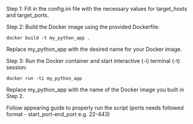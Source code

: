 Step 1: Fill in the config.ini file with the necessary values for target_hosts and target_ports.

Step 2: Build the Docker image using the provided Dockerfile:


`docker build -t my_python_app .`

Replace my_python_app with the desired name for your Docker image.

Step 3: Run the Docker container and start interactive (-i) terminal (-t) session:

`docker run -ti my_python_app`

Replace my_python_app with the name of the Docker image you built in Step 2.

Follow appearing guide to properly run the script (ports needs followed format - start_port-end_port e.g. 22-443)
